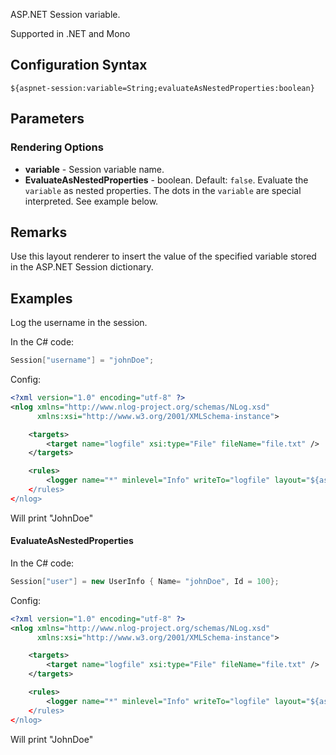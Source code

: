 ASP.NET Session variable. 

Supported in .NET and Mono

## Configuration Syntax
```
${aspnet-session:variable=String;evaluateAsNestedProperties:boolean}
```

## Parameters
### Rendering Options
* **variable** - Session variable name.
* **EvaluateAsNestedProperties** - boolean. Default: `false`. Evaluate the `variable` as nested properties. The dots in the `variable` are special interpreted. See example below.

## Remarks
Use this layout renderer to insert the value of the specified variable stored in the ASP.NET Session dictionary.

## Examples

Log the username in the session.

In the C# code:
```c#
Session["username"] = "johnDoe";
```

Config:
```xml
<?xml version="1.0" encoding="utf-8" ?>
<nlog xmlns="http://www.nlog-project.org/schemas/NLog.xsd"
      xmlns:xsi="http://www.w3.org/2001/XMLSchema-instance">

    <targets>
        <target name="logfile" xsi:type="File" fileName="file.txt" />
    </targets>

    <rules>
        <logger name="*" minlevel="Info" writeTo="logfile" layout="${aspnet-session:Variable=Username}/>
    </rules>
</nlog>
```
Will print "JohnDoe"
#### EvaluateAsNestedProperties

In the C# code:
```c#
Session["user"] = new UserInfo { Name= "johnDoe", Id = 100};
```

Config:
```xml
<?xml version="1.0" encoding="utf-8" ?>
<nlog xmlns="http://www.nlog-project.org/schemas/NLog.xsd"
      xmlns:xsi="http://www.w3.org/2001/XMLSchema-instance">

    <targets>
        <target name="logfile" xsi:type="File" fileName="file.txt" />
    </targets>

    <rules>
        <logger name="*" minlevel="Info" writeTo="logfile" layout="${aspnet-session:Variable=User.Name:EvaluateAsNestedProperties=true}/>
    </rules>
</nlog>
```
Will print "JohnDoe"
